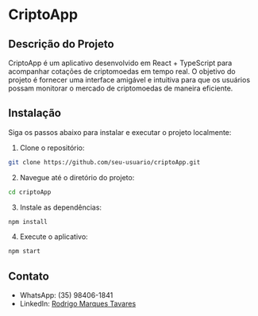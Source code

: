 # CriptoApp

## Descrição do Projeto
CriptoApp é um aplicativo desenvolvido em React + TypeScript para acompanhar cotações de criptomoedas em tempo real. O objetivo do projeto é fornecer uma interface amigável e intuitiva para que os usuários possam monitorar o mercado de criptomoedas de maneira eficiente.

## Instalação
Siga os passos abaixo para instalar e executar o projeto localmente:

1. Clone o repositório:
  ```bash
  git clone https://github.com/seu-usuario/criptoApp.git
  ```
2. Navegue até o diretório do projeto:
  ```bash
  cd criptoApp
  ```
3. Instale as dependências:
  ```bash
  npm install
  ```
4. Execute o aplicativo:
  ```bash
  npm start
  ```

## Contato
- WhatsApp: (35) 98406-1841
- LinkedIn: [Rodrigo Marques Tavares](https://www.linkedin.com/in/rodrigo-marques-tavares-9482b4226/)